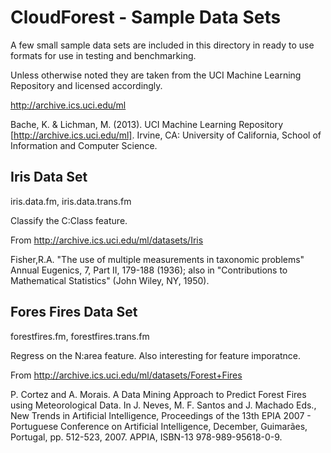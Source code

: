 CloudForest - Sample Data Sets
===============================

A few small sample data sets are included in this directory in ready to use formats for use in testing and benchmarking.

Unless otherwise noted they are taken from the UCI Machine Learning Repository and licensed accordingly.

http://archive.ics.uci.edu/ml

Bache, K. & Lichman, M. (2013). UCI Machine Learning Repository [http://archive.ics.uci.edu/ml]. Irvine, CA: University of California, School of Information and Computer Science.


Iris Data Set  
--------------
iris.data.fm, iris.data.trans.fm

Classify the C:Class feature.

From http://archive.ics.uci.edu/ml/datasets/Iris

Fisher,R.A. "The use of multiple measurements in taxonomic problems" Annual Eugenics, 7, Part II, 179-188 (1936); also in "Contributions to Mathematical Statistics" (John Wiley, NY, 1950). 



Fores Fires Data Set 
---------------------
forestfires.fm, forestfires.trans.fm

Regress on the N:area feature. Also interesting for feature imporatnce.

From http://archive.ics.uci.edu/ml/datasets/Forest+Fires

P. Cortez and A. Morais. A Data Mining Approach to Predict Forest Fires using Meteorological Data. In J. Neves, M. F. Santos and J. Machado Eds., New Trends in Artificial Intelligence, Proceedings of the 13th EPIA 2007 - Portuguese Conference on Artificial Intelligence, December, Guimarães, Portugal, pp. 512-523, 2007. APPIA, ISBN-13 978-989-95618-0-9.